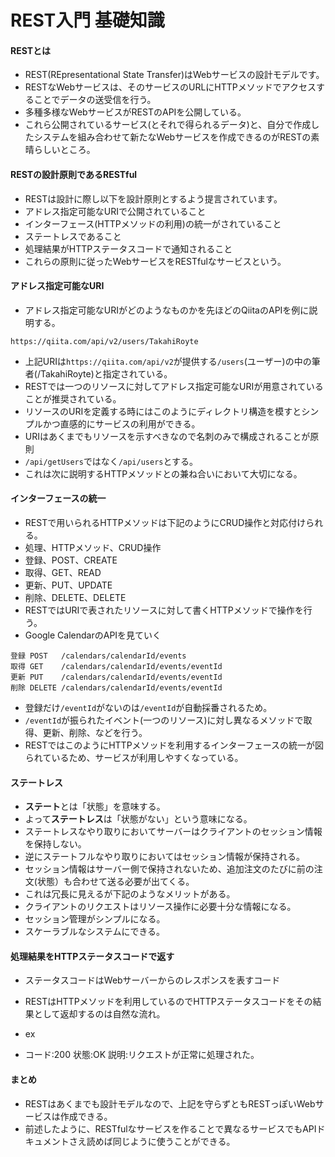 # REST入門 基礎知識

#### RESTとは
- REST(REpresentational State Transfer)はWebサービスの設計モデルです。
- RESTなWebサービスは、そのサービスのURLにHTTPメソッドでアクセスすることでデータの送受信を行う。
- 多種多様なWebサービスがRESTのAPIを公開している。
- これら公開されているサービス(とそれで得られるデータ)と、自分で作成したシステムを組み合わせて新たなWebサービスを作成できるのがRESTの素晴らしいところ。

#### RESTの設計原則であるRESTful
- RESTは設計に際し以下を設計原則とするよう提言されています。
- アドレス指定可能なURIで公開されていること
- インターフェース(HTTPメソッドの利用)の統一がされていること
- ステートレスであること
- 処理結果がHTTPステータスコードで通知されること
- これらの原則に従ったWebサービスをRESTfulなサービスという。

#### アドレス指定可能なURI
- アドレス指定可能なURIがどのようなものかを先ほどのQiitaのAPIを例に説明する。
```
https://qiita.com/api/v2/users/TakahiRoyte
```
- 上記URIは`https://qiita.com/api/v2`が提供する`/users`(ユーザー)の中の筆者(/TakahiRoyte)と指定されている。
- RESTでは一つのリソースに対してアドレス指定可能なURIが用意されていることが推奨されている。
- リソースのURIを定義する時にはこのようにディレクトリ構造を模すとシンプルかつ直感的にサービスの利用ができる。
- URIはあくまでもリソースを示すべきなので名刺のみで構成されることが原則
- `/api/getUsers`ではなく`/api/users`とする。
- これは次に説明するHTTPメソッドとの兼ね合いにおいて大切になる。

#### インターフェースの統一

- RESTで用いられるHTTPメソッドは下記のようにCRUD操作と対応付けられる。
- 処理、HTTPメソッド、CRUD操作
- 登録、POST、CREATE
- 取得、GET、READ
- 更新、PUT、UPDATE
- 削除、DELETE、DELETE
- RESTではURIで表されたリソースに対して書くHTTPメソッドで操作を行う。
- Google CalendarのAPIを見ていく
```
登録 POST   /calendars/calendarId/events
取得 GET    /calendars/calendarId/events/eventId
更新 PUT    /calendars/calendarId/events/eventId
削除 DELETE /calendars/calendarId/events/eventId
```
- 登録だけ`/eventId`がないのは`/eventId`が自動採番されるため。
- `/eventId`が振られたイベント(一つのリソース)に対し異なるメソッドで取得、更新、削除、などを行う。
- RESTではこのようにHTTPメソッドを利用するインターフェースの統一が図られているため、サービスが利用しやすくなっている。

#### ステートレス
- **ステート**とは「状態」を意味する。
- よって**ステートレス**は「状態がない」という意味になる。
- ステートレスなやり取りにおいてサーバーはクライアントのセッション情報を保持しない。
- 逆にステートフルなやり取りにおいてはセッション情報が保持される。
- セッション情報はサーバー側で保持されないため、追加注文のたびに前の注文(状態）も合わせて送る必要が出てくる。
- これは冗長に見えるが下記のようなメリットがある。
- クライアントのリクエストはリソース操作に必要十分な情報になる。
- セッション管理がシンプルになる。
- スケーラブルなシステムにできる。

#### 処理結果をHTTPステータスコードで返す
- ステータスコードはWebサーバーからのレスポンスを表すコード
- RESTはHTTPメソッドを利用しているのでHTTPステータスコードをその結果として返却するのは自然な流れ。

- ex
- コード:200 状態:OK 説明:リクエストが正常に処理された。


#### まとめ
- RESTはあくまでも設計モデルなので、上記を守らずともRESTっぽいWebサービスは作成できる。
- 前述したように、RESTfulなサービスを作ることで異なるサービスでもAPIドキュメントさえ読めば同じように使うことができる。
